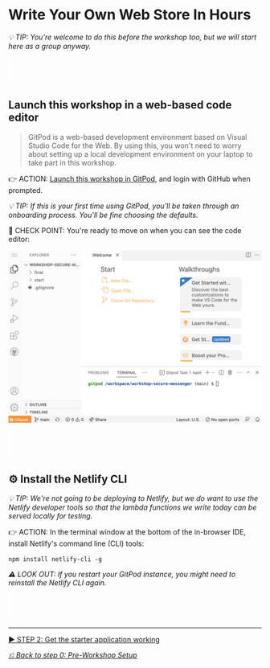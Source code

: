 # Write Your Own Web Store In Hours

_💡&nbsp;TIP: You're welcome to do this before the workshop too, but we will start here as a group anyway._

![spacer](readme-images/spacer.png)

## Launch this workshop in a web-based code editor

> GitPod is a web-based development environment based on Visual Studio Code for the Web. By using this, you won't need to worry about setting up a local development environment on your laptop to take part in this workshop.

👉 ACTION: [Launch this workshop in GitPod](https://gitpod.io/#github.com/bendechrai/workshop-secure-messenger), and login with GitHub when prompted.

_💡&nbsp;TIP: If this is your first time using GitPod, you'll be taken through an onboarding process. You'll be fine choosing the defaults._

🧪&nbsp;CHECK&nbsp;POINT: You're ready to move on when you can see the code editor:

![Gitpod Initial View](readme-images/1-gitpod-loaded.png)

![spacer](readme-images/spacer.png)

## ⚙️ Install the Netlify CLI

_💡&nbsp;TIP: We're not going to be deploying to Netlify, but we do want to use the Netlify developer tools so that the lambda functions we write today can be served locally for testing._

👉 ACTION: In the terminal window at the bottom of the in-browser IDE, install Netlify's command line (CLI) tools:

```shell
npm install netlify-cli -g
```

_⚠&nbsp;LOOK&nbsp;OUT: If you restart your GitPod instance, you might need to reinstall the Netlify CLI again._

![spacer](readme-images/spacer.png)

---

[▶️ STEP 2: Get the starter application working](STEP-2-STARTER-APP.md)

_[⎌ Back to step 0: Pre-Workshop Setup](STEP-0-PRE-WORKSHOP.md)_